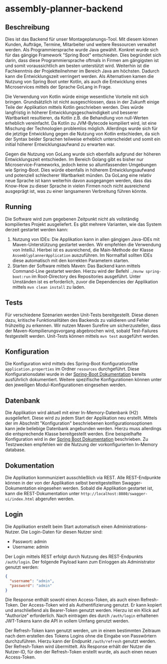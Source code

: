 # assembly-planner-backend

## Beschreibung

Dies ist das Backend für unser Montageplanungs-Tool. Mit diesem können Kunden, Aufträge, Termine, Mitarbeiter und weitere Ressourcen verwaltet werden.
Als Programmiersprache wurde Java gewählt. Konkret wurde sich für das gängige Framework "Spring Boot" entschieden. Dies begründet sich darin,
dass diese Programmiersprache oftmals in Firmen am gängigsten ist und somit voraussichtlich am besten unterstützt wird.
Weiterhin ist die Fachkenntnis der Projektteilnehmer im Bereich Java am höchsten. Dadurch kann die Entwicklungszeit verringert werden.
Als Alternativen kamen die Nutzung von Spring Boot unter Kotlin, als auch die Entwicklung eines Microservices mittels der Sprache GoLang in Frage.

Die Verwendung von Kotlin würde einige wesentliche Vorteile mit sich bringen. Grundsätzlich ist nicht ausgeschlossen, dass in der Zukunft einige Teile
der Applikation mittels Kotlin geschrieben werden. Dies würde langfristig in höherer Entwicklungsgeschwindigkeit und besserer Wartbarkeit resultieren,
da Kotlin z.B. die Behandlung von null-Werten erheblich vereinfacht. Da Kotlin zu JVM-Bytecode kompiliert wird, ist eine Mischung der Technologien problemlos
möglich. Allerdings wurde sich für die jetztige Entwicklung gegen die Nutzung von Kotlin entschieden, da sich der Syntax beider Sprachen teilweise erheblich
unterscheidet und somit ein initial höherer Entwicklungsaufwand zu erwarten war.

Gegen die Nutzung von GoLang wurde sich ebenfalls aufgrund der höheren Entwicklungszeit entschieden. Im Bereich Golang gibt es bisher nur Microservice-Frameworks,
jedoch keine so allumfassenden Umgebungen wie Spring-Boot. Dies würde ebenfalls in höherem Entwicklungsaufwand und potenziell schlecherer Wartbarkeit münden.
Da GoLang eine relativ neue Sprache ist kann weiterhin davon ausgegangen werden, dass das Know-How zu dieser Sprache in vielen Firmen noch nicht ausreichend
ausgeprägt ist, was zu einer langsameren Verbreitung führen könnte.

## Running

Die Software wird zum gegebenen Zeitpunkt nicht als vollständig kompiliertes Projekt ausgeliefert.
Es gibt mehrere Varianten, wie das System derzeit gestartet werden kann:
1. Nutzung von IDEs: Die Applikation kann in allen gängigen Java-IDEs mit Maven-Unterstützung gestartet werden. Wir empfehlen die Verwendung von IntelliJ. Hierbei ist es ausreichend, die Main-Methode der Klasse `AssemblyplannerApplication` auszuführen. Im Normalfall sollten IDEs diese automatisch mit den korrekten Parametern starten.
2. Starten der Software mittels Maven: Das Backend kann mittels Command-Line gestartet werden. Hierzu wird der Befehl `./mvnw spring-boot:run` im Root-Directory des Repositories ausgeführt. Unter Umständen ist es erforderlich, zuvor die Dependencies der Applikation mittels `mvn clean install` zu laden.

## Tests

Für verschiedene Szenarien werden Unit-Tests bereitgestellt. Diese dienen dazu, kritische Funktionalitäten des Backends zu validieren und Fehler frühzeitig zu erkennen.
Wir nutzen Maven Surefire um sicherzustellen, dass der Maven-Kompilierungsvorgang abgebrochen wird, sobald Test-Failures festgestellt werden.
Unit-Tests können mittels `mvn test` ausgeführt werden.

## Konfiguration

Die Konfiguration wird mittels des Spring-Boot Konfigurationsfile `application.properties` im Ordner `resources` durchgeführt.
Diese Konfigurationsdatei wurde in der [Spring-Boot Dokumentation](https://docs.spring.io/spring-boot/docs/current/reference/html/application-properties.html) bereits ausführlich dokumentiert.
Weitere spezifische Konfigurationen können unter den jeweiligen Modul-Konfigurationen eingesehen werden.

## Datenbank

Die Applikation wird aktuell mit einer In-Memory-Datenbank (H2) ausgeliefert. Diese wird zu jedem Start der Applikation neu erstellt. 
Mittels der im Abschnitt "Konfiguration" beschriebenen konfigurationsoptionen kann jede beliebige Datenbank angebunden werden.
Hierzu muss allerdings die entsprechende Klasse bereitgestellt werden. Eine beispielhafte Konfiguration wird in der [Spring Boot Dokumentation](https://spring.io/guides/gs/accessing-data-mysql) beschrieben.
Zu Testzwecken empfehlen wir die Nutzung der vorkonfigurierten In-Memory database.

## Dokumentation

Die Applikation kommuniziert ausschließlich via REST. Alle REST-Endpunkte können in der von der Applikation selbst bereitgestellten Swagger-Dokumentation eingesehen werden.
Sobald die Applikation gestartet ist, kann die REST-Dokumentation unter `http://localhost:8080/swagger-ui/index.html` abgerufen werden.

## Login

Die Applikation erstellt beim Start automatisch einen Administrations-Nutzer. Die Login-Daten für diesen Nutzer sind:
- Passwort: admin
- Username: admin

Der Login mittels REST erfolgt durch Nutzung des REST-Endpunkts `/auth/login`.
Der folgende Payload kann zum Einloggen als Administrator genutzt werden:
```json
{
  "username": "admin",
  "password": "admin"
}
```
Die Response enthält sowohl einen Access-Token, als auch einen Refresh-Token. Der Access-Token wird als Authentifizierung genutzt. 
Er kann kopiert und anschließend als Bearer-Token genutzt werden. Hierzu ist ein Klick auf "Authorize" erforderlich. 
Nach eintragen des durch `/auth/login` erhaltenen JWT-Tokens kann die API in vollem Umfang genutzt werden.

Der Refresh-Token kann genutzt werden, um in einem bestimmten Zeitraum nach dem erstellen des Tokens Logins ohne die Eingabe von Passwörtern durchzuführen.
Hierzu kann der Endpunkt `/auth/refresh` genutzt werden. Der Refresh-Token wird übermittelt. 
Als Response erhält der Nutzer die Nutzer-ID, für den der Refresh-Token erstellt wurde, als auch einen neuen Access-Token.

